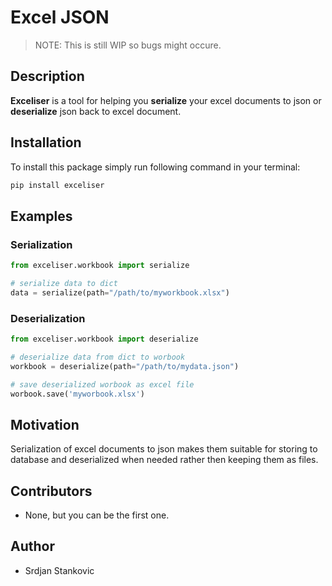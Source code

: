 # Excel JSON

> NOTE: This is still WIP so bugs might occure.

## Description

**Exceliser** is a tool for helping you **serialize** your excel documents to json or **deserialize** json back to excel document.

## Installation

To install this package simply run following command in your terminal:

```bash
pip install exceliser
```

## Examples

### Serialization

```python
from exceliser.workbook import serialize

# serialize data to dict
data = serialize(path="/path/to/myworkbook.xlsx")
```

### Deserialization

```python
from exceliser.workbook import deserialize

# deserialize data from dict to worbook
workbook = deserialize(path="/path/to/mydata.json")

# save deserialized worbook as excel file
worbook.save('myworbook.xlsx')
```


## Motivation

Serialization of excel documents to json makes them suitable for storing to database and deserialized when needed rather then keeping them as files.

## Contributors

* None, but you can be the first one.

## Author

* Srdjan Stankovic